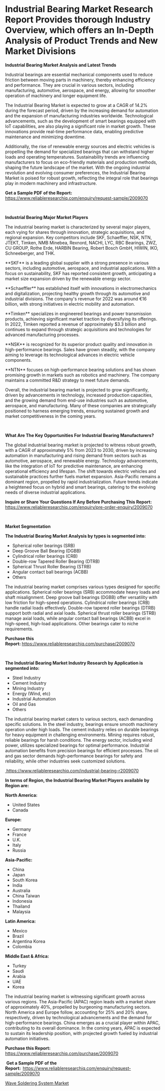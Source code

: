<p><h1>Industrial Bearing Market Research Report Provides thorough Industry Overview, which offers an In-Depth Analysis of Product Trends and New Market Divisions</h1></p><p><strong>Industrial Bearing Market Analysis and Latest Trends</strong></p>
<p><p>Industrial bearings are essential mechanical components used to reduce friction between moving parts in machinery, thereby enhancing efficiency and performance. They are crucial in various sectors, including manufacturing, automotive, aerospace, and energy, allowing for smoother operation of machinery and longer equipment life.</p><p>The Industrial Bearing Market is expected to grow at a CAGR of 14.2% during the forecast period, driven by the increasing demand for automation and the expansion of manufacturing industries worldwide. Technological advancements, such as the development of smart bearings equipped with IoT capabilities, are also playing a significant role in market growth. These innovations provide real-time performance data, enabling predictive maintenance and minimizing downtime.</p><p>Additionally, the rise of renewable energy sources and electric vehicles is propelling the demand for specialized bearings that can withstand higher loads and operating temperatures. Sustainability trends are influencing manufacturers to focus on eco-friendly materials and production methods, shaping the future landscape of the market. With the ongoing industrial revolution and evolving consumer preferences, the Industrial Bearing Market is poised for robust growth, reflecting the integral role that bearings play in modern machinery and infrastructure.</p></p>
<p><strong>Get a Sample PDF of the Report:&nbsp;</strong> <a href="https://www.reliableresearchiq.com/enquiry/request-sample/2009070?utm_campaign=3299&utm_medium=2&utm_source=Github&utm_content=ia&utm_term=10042025&utm_id=industrial-bearing">https://www.reliableresearchiq.com/enquiry/request-sample/2009070</a></p>
<p>&nbsp;</p>
<p><strong>Industrial Bearing Major Market Players</strong></p>
<p><p>The industrial bearing market is characterized by several major players, each vying for shares through innovation, strategic acquisitions, and regional expansion. Key competitors include SKF, Schaeffler, NSK, NTN, JTEKT, Timken, NMB Minebea, Rexnord, NACHI, LYC, RBC Bearings, ZWZ, CU GROUP, Rothe Erde, HARBIN Bearing, Robert Bosch GmbH, HIWIN, IKO, Schneeberger, and THK.</p><p>**SKF** is a leading global supplier with a strong presence in various sectors, including automotive, aerospace, and industrial applications. With a focus on sustainability, SKF has reported consistent growth, anticipating a market size expansion driven by the renewable energy sector.</p><p>**Schaeffler** has established itself with innovations in electromechanics and digitalization, projecting healthy growth through its automotive and industrial divisions. The company's revenue for 2022 was around €16 billion, with strong initiatives in electric mobility and automation.</p><p>**Timken** specializes in engineered bearings and power transmission products, achieving significant market traction by diversifying its offerings. In 2022, Timken reported a revenue of approximately $3.3 billion and continues to expand through strategic acquisitions and technologies for advanced manufacturing processes.</p><p>**NSK** is recognized for its superior product quality and innovation in high-performance bearings. Sales have grown steadily, with the company aiming to leverage its technological advances in electric vehicle components.</p><p>**NTN** focuses on high-performance bearing solutions and has shown promising growth in markets such as robotics and machinery. The company maintains a committed R&D strategy to meet future demands.</p><p>Overall, the industrial bearing market is projected to grow significantly, driven by advancements in technology, increased production capacities, and the growing demand from end-use industries such as automotive, aerospace, and manufacturing. Many of these companies are strategically positioned to harness emerging trends, ensuring sustained growth and market competitiveness in the coming years.</p></p>
<p>&nbsp;</p>
<p><strong>What Are The Key Opportunities For Industrial Bearing Manufacturers?</strong></p>
<p><p>The global industrial bearing market is projected to witness robust growth, with a CAGR of approximately 5% from 2023 to 2030, driven by increasing automation in manufacturing and rising demand from sectors such as automotive, aerospace, and renewable energy. Technology advancements, like the integration of IoT for predictive maintenance, are enhancing operational efficiency and lifespan. The shift towards electric vehicles and sustainable practices further fuels market expansion. Asia-Pacific remains a dominant region, propelled by rapid industrialization. Future trends indicate a heightened focus on hybrid and smart bearings, catering to the evolving needs of diverse industrial applications.</p></p>
<p><strong>Inquire or Share Your Questions If Any Before Purchasing This Report:</strong> <a href="https://www.reliableresearchiq.com/enquiry/pre-order-enquiry/2009070?utm_campaign=3299&utm_medium=2&utm_source=Github&utm_content=ia&utm_term=10042025&utm_id=industrial-bearing">https://www.reliableresearchiq.com/enquiry/pre-order-enquiry/2009070</a></p>
<p>&nbsp;</p>
<p><strong>Market Segmentation</strong></p>
<p><strong>The Industrial Bearing Market Analysis by types is segmented into:</strong></p>
<p><ul><li>Spherical roller bearings (SRB)</li><li>Deep Groove Ball Bearing (DGBB)</li><li>Cylindrical roller bearings (CRB)</li><li>Double-row Tapered Roller Bearing (DTRB)</li><li>Spherical Thrust Roller Bearing (STRB)</li><li>Angular contact ball bearings (ACBB)</li><li>Others</li></ul></p>
<p><p>The industrial bearing market comprises various types designed for specific applications. Spherical roller bearings (SRB) accommodate heavy loads and shaft misalignment. Deep groove ball bearings (DGBB) offer versatility with low friction for high-speed operations. Cylindrical roller bearings (CRB) handle radial loads effectively. Double-row tapered roller bearings (DTRB) support both radial and axial loads. Spherical thrust roller bearings (STRB) manage axial loads, while angular contact ball bearings (ACBB) excel in high-speed, high-load applications. Other bearings cater to niche requirements.</p></p>
<p><strong>Purchase this Report:&nbsp;</strong><a href="https://www.reliableresearchiq.com/purchase/2009070?utm_campaign=3299&utm_medium=2&utm_source=Github&utm_content=ia&utm_term=10042025&utm_id=industrial-bearing">https://www.reliableresearchiq.com/purchase/2009070</a></p>
<p>&nbsp;</p>
<p><strong>The Industrial Bearing Market Industry Research by Application is segmented into:</strong></p>
<p><ul><li>Steel Industry</li><li>Cement Industry</li><li>Mining Industry</li><li>Energy (Wind, etc)</li><li>Industrial Automation</li><li>Oil and Gas</li><li>Others</li></ul></p>
<p><p>The industrial bearing market caters to various sectors, each demanding specific solutions. In the steel industry, bearings ensure smooth machinery operation under high loads. The cement industry relies on durable bearings for heavy equipment in challenging environments. Mining requires robust, reliable bearings for harsh conditions. The energy sector, including wind power, utilizes specialized bearings for optimal performance. Industrial automation benefits from precision bearings for efficient processes. The oil and gas sector demands high-performance bearings for safety and reliability, while other industries seek customized solutions.</p></p>
<p><a href="https://www.reliableresearchiq.com/industrial-bearing-r2009070?utm_campaign=3299&utm_medium=2&utm_source=Github&utm_content=ia&utm_term=10042025&utm_id=industrial-bearing">&nbsp;https://www.reliableresearchiq.com/industrial-bearing-r2009070</a></p>
<p><strong>In terms of Region, the Industrial Bearing Market Players available by Region are:</strong></p>
<p>
    <p> <strong> North America: </strong>
        <ul>
            <li>United States</li>
            <li>Canada</li>
        </ul>
        </p> 
    <p> <strong> Europe: </strong>
        <ul>
            <li>Germany</li>
            <li>France</li>
            <li>U.K.</li>
            <li>Italy</li>
            <li>Russia</li>
        </ul>
        </p> 
    <p> <strong> Asia-Pacific: </strong>
        <ul>
            <li>China</li>
            <li>Japan</li>
            <li>South Korea</li>
            <li>India</li>
            <li>Australia</li>
            <li>China Taiwan</li>
            <li>Indonesia</li>
            <li>Thailand</li>
            <li>Malaysia</li>
        </ul>
        </p> 
    <p> <strong> Latin America: </strong>
        <ul>
            <li>Mexico</li>
            <li>Brazil</li>
            <li>Argentina Korea</li>
            <li>Colombia</li>
        </ul>
        </p> 
    <p> <strong> Middle East & Africa: </strong>
        <ul>
            <li>Turkey</li>
            <li>Saudi</li>
            <li>Arabia</li>
            <li>UAE</li>
            <li>Korea</li>
        </ul>
    </p>
    </p>
<p><p>The industrial bearing market is witnessing significant growth across various regions. The Asia-Pacific (APAC) region leads with a market share of approximately 40%, propelled by burgeoning manufacturing sectors. North America and Europe follow, accounting for 25% and 20% share, respectively, driven by technological advancements and the demand for high-performance bearings. China emerges as a crucial player within APAC, contributing to its overall dominance. In the coming years, APAC is expected to sustain its leadership position, with projected growth fueled by industrial automation initiatives.</p></p>
<p><strong>Purchase this Report: </strong><a href="https://www.reliableresearchiq.com/purchase/2009070?utm_campaign=3299&utm_medium=2&utm_source=Github&utm_content=ia&utm_term=10042025&utm_id=industrial-bearing">https://www.reliableresearchiq.com/purchase/2009070</a></p>
<p>&nbsp;<strong>Get a Sample PDF of the Report:&nbsp;&nbsp;</strong><a href="https://www.reliableresearchiq.com/enquiry/request-sample/2009070?utm_campaign=3299&utm_medium=2&utm_source=Github&utm_content=ia&utm_term=10042025&utm_id=industrial-bearing">https://www.reliableresearchiq.com/enquiry/request-sample/2009070</a></p>
<p><strong></strong></p>
<p><p><a href="https://github.com/ParvinKhatun77/Market-Research-Report-List-2/blob/main/wave-soldering-system-market.md?utm_campaign=3299&utm_medium=2&utm_source=Github&utm_content=ia&utm_term=10042025&utm_id=industrial-bearing">Wave Soldering System Market</a></p></p>